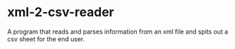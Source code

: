 # xml-2-csv-reader
A program that reads and parses information from an xml file and spits out a csv sheet for the end user.
